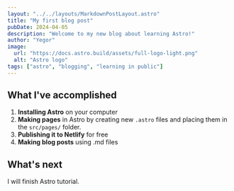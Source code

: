 ```yaml
---
layout: "../../layouts/MarkdownPostLayout.astro"
title: "My first blog post"
pubDate: 2024-04-05
description: "Welcome to my new blog about learning Astro!"
author: "Yegor"
image:
  url: "https://docs.astro.build/assets/full-logo-light.png"
  alt: "Astro logo"
tags: ["astro", "blogging", "learning in public"]
---
```


## What I've accomplished

1. **Installing Astro** on your computer
2. **Making pages** in Astro by creating new `.astro` files and placing them in
    the `src/pages/` folder.
3. **Publishing it to Netlify** for free
4. **Making blog posts** using .md files

## What's next

I will finish Astro tutorial.
